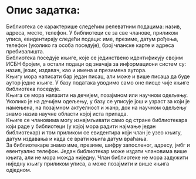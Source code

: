 # Опис задатка: 
Библиотека се карактерише следећим релеватним подацима: назив, адреса, место, телефон. У библиотеци се за све чланове, приликом уписа, евидентирају следећи подаци: име, презиме, датум рођења, телефон (уколико га особа поседује), број чланске карте и адреса пребивалишта. <br>Библиотека поседује књиге, које се јединствено идентификују својим ИСБН бројем, а остали подаци од значаја за информациони систем су: назив, језик, издавач, као и имена и презимена аутора. <br>Књигу мора написати бар један писац, али може и више писаца да буде аутор једне књиге. У базу података уводимо само оне писце чије књиге библиотека поседује. <br>Књига се мора налазити на дечијем, позајмном или научном одељењу. Уколико је на дечијем одељењу, у базу се уписује још и узраст за који је намењена, на позајмном актуелност и жанр, док на научном одељењу знамо назив научне области којој иста припада. <br>Књиге се члановима могу изнајмљивати само од стране библиотекара који раде у библиотеци (у којој мора радити најмање један библиотекар) и том приликом се евидентира који члан је узео књигу, датум издавања и када се врати књига датум враћања. <br>За библиотекаре знамо име, презиме, шифру запосленог, адресу, јмбг и евентуално телефон. Један библиотекар може издати члановима више књига, али не мора можда ниједну. Члан библиотеке не мора задужити ниједну књигу приликом уписа, а може позајмити и више књига одједном.
